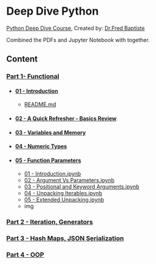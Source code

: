 # Deep Dive Python

[Python Deep Dive Course](https://www.google.com/url?sa=t&rct=j&q=&esrc=s&source=web&cd=&cad=rja&uact=8&ved=2ahUKEwjWt9e9666BAxXDhv0HHYTkAYsQFnoECAgQAQ&url=https%3A%2F%2Fwww.udemy.com%2Fcourse%2Fpython-3-deep-dive-part-1%2F&usg=AOvVaw1JghAkEwEvrvvvK-WfjF_t&opi=89978449), Created by: [Dr.Fred Baptiste](https://github.com/fbaptiste)

Combined the PDFs and Jupyter Notebook with together.

## Content

### [Part 1- Functional](./Part%201%20-%20Functional/)

- #### [01 - Introduction](./Part%201%20-%20Functional/01%20-%20Introduction/)

  - [README.md](./Part%201%20-%20Functional/01%20-%20Introduction/README.md)

- #### [02 - A Quick Refresher - Basics Review](./Part%201%20-%20Functional/02%20-%20A%20Quick%20Refresher%20-%20Basics%20Review/)

- #### [03 - Variables and Memory](./Part%201%20-%20Functional/03%20-%20Variables%20and%20Memory/)

- #### [04 - Numeric Types](./Part%201%20-%20Functional/04%20-%20Numeric%20Types/)

- #### [05 - Function Parameters](./Part%201%20-%20Functional/05%20-%20Function%20Parameters/)

  - [01 - Introduction.ipynb](./Part%201%20-%20Functional/05%20-%20Function%20Parameters/01%20-%20Introduction.ipynb)
  - [02 - Argument Vs Parameters.ipynb](./Part%201%20-%20Functional/05%20-%20Function%20Parameters/02%20-%20Argument%20Vs%20Parameters.ipynb)
  - [03 - Positional and Keyword Arguments.ipynb](./Part%201%20-%20Functional/05%20-%20Function%20Parameters/03%20-%20Positional%20and%20Keyword%20Arguments.ipynb)
  - [04 - Unpacking Iterables.ipynb](./Part%201%20-%20Functional/05%20-%20Function%20Parameters/04%20-%20Unpacking%20Iterables.ipynb)
  - [05 - Extended Unpacking.ipynb](./Part%201%20-%20Functional/05%20-%20Function%20Parameters/05%20-%20Extended%20Unpacking.ipynb)
  - img


### [Part 2 - Iteration, Generators](./Part%202%20-%20Iteration,%20Generators/)

### [Part 3 - Hash Maps, JSON Serialization](./Part%203%20-%20Hash%20Maps,%20JSON%20Serialization/)

### [Part 4 - OOP](./Part%204%20-%20OOP/)
